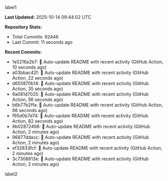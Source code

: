 
label1 
<!-- ACTIVITY_START -->
**Last Updated:** 2025-10-14 09:44:02 UTC

**Repository Stats:**
- Total Commits: 92446
- Last Commit: 11 seconds ago

**Recent Commits:**
- 1e5216a2b7: 🤖 Auto-update README with recent activity (GitHub Action, 10 seconds ago)
- a03bbac42f: 🤖 Auto-update README with recent activity (GitHub Action, 22 seconds ago)
- d655870b14: 🤖 Auto-update README with recent activity (GitHub Action, 35 seconds ago)
- 9a081d7025: 🤖 Auto-update README with recent activity (GitHub Action, 56 seconds ago)
- b6b77b2ffa: 🤖 Auto-update README with recent activity (GitHub Action, 66 seconds ago)
- f95d0b7d74: 🤖 Auto-update README with recent activity (GitHub Action, 82 seconds ago)
- 8b02872498: 🤖 Auto-update README with recent activity (GitHub Action, 2 minutes ago)
- 96877ddacc: 🤖 Auto-update README with recent activity (GitHub Action, 2 minutes ago)
- ef32833fcf: 🤖 Auto-update README with recent activity (GitHub Action, 2 minutes ago)
- 3c7308813e: 🤖 Auto-update README with recent activity (GitHub Action, 2 minutes ago)
<!-- ACTIVITY_END -->

label2
